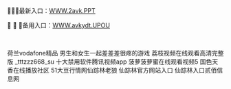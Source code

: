 <p>
	🦜🦜🦜最新入口：<a href="http://www.baidu.com/link?url=6MA2SWnO3Raqke39an_0PUxosM6ZrUGzi1BN9tNnlPW&wd">WWW.2avk.PPT</a> 
	<p>
		🌆
🌆
🌆备用入口：<a href="http://www.baidu.com/link?url=6MA2SWnO3Raqke39an_0PUxosM6ZrUGzi1BN9tNnlPW&wd">WWW.avkydt.UPOU</a> 
	</p>
	<p>
		<br />
	</p>
	<p>
		荷兰vodafone精品
男生和女生一起差差差很疼的游戏
荔枝视频在线观看高清完整版
_tttzzz668_su
十大禁用软件腾讯视频app
菠萝菠萝蜜在线观看视频5
国色天香在线播放社区
51大豆行情网仙踪林老狼
仙踪林官方网站入口
仙踪林入口贰佰信息网
	</p>

